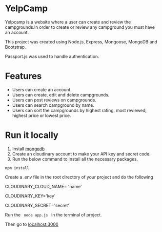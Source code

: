 # YelpCamp
Yelpcamp is a website where a user can create and review the campgrounds.In order to create or review any campground you must have an account.

This project was created using Node.js, Express, Mongoose, MongoDB and Bootstrap.

Passport.js was used to handle authentication.

# Features
- Users can create an account.
- Users can create, edit and delete campgrounds.
- Users can post reviews on campgrounds.
- Users can search campground by name.
- Users can sort the campgrounds by highest rating, most reviewed, highest price or lowest price.

# Run it locally

1. Install <a href="https://www.mongodb.com/">mongodb</a>
2. Create an cloudinary account to make your API key and secret code.
3. Run the below command to install all the necessary packages.

<code>npm install</code>

Create a .env file in the root directory of your project and do the following

CLOUDINARY_CLOUD_NAME= 'name'
  
CLOUDINARY_KEY='key'
  
CLOUDINARY_SECRET='secret'

Run the <code> node app.js </code> in the terminal of project.

Then go to <a href="https://localhost:3000">localhost:3000</a>
